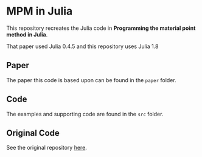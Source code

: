 # MPM in Julia

This repository recreates the Julia code in **Programming the material point method in Julia**.

That paper used Julia 0.4.5 and this repository uses Julia 1.8

## Paper

The paper this code is based upon can be found in the `paper` folder.

## Code

The examples and supporting code are found in the `src` folder.

## Original Code

See the original repository [here](https://github.com/vinhphunguyen/MPM-Julia).
